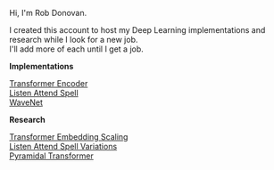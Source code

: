 Hi, I'm Rob Donovan.

I created this account to host my Deep Learning implementations and research while I look for a new job.<BR>
I'll add more of each until I get a job.


<b>Implementations</b>

<a href=https://github.com/redonovan/Transformer-Encoder>Transformer Encoder</a><BR>
<a href=https://github.com/redonovan/Listen-Attend-Spell>Listen Attend Spell</a><BR>
<a href=https://github.com/redonovan/WaveNet>WaveNet</a>


<b>Research</b>

<a href=https://github.com/redonovan/Transformer-Embedding-Scaling>Transformer Embedding Scaling</a><BR>
<a href=https://github.com/redonovan/LAS-Variations>Listen Attend Spell Variations</a><BR>
<a href=https://github.com/redonovan/Pyramidal-Transformer>Pyramidal Transformer</a><BR>

  

<!---
robert-donovan-phd/robert-donovan-phd is a ✨ special ✨ repository because its `README.md` (this file) appears on your GitHub profile.
You can click the Preview link to take a look at your changes.
--->
